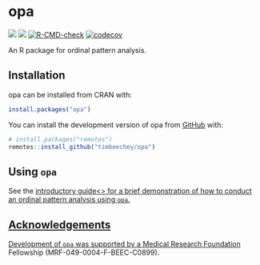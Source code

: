 
<!-- README.md is generated from README.Rmd. Please edit that file -->

# opa <a href="https://timbeechey.github.io/opa/"></a>

<!-- badges: start -->

![](https://www.r-pkg.org/badges/version-ago/opa?color=orange)
![](https://cranlogs.r-pkg.org/badges/grand-total/opa)
[![R-CMD-check](https://github.com/timbeechey/opa/actions/workflows/R-CMD-check.yaml/badge.svg)](https://github.com/timbeechey/opa/actions/workflows/R-CMD-check.yaml)
[![codecov](https://codecov.io/gh/timbeechey/opa/graph/badge.svg?token=Q3ZI7BBMIK)](https://codecov.io/gh/timbeechey/opa)
<!-- badges: end -->

An R package for ordinal pattern analysis.

## Installation

opa can be installed from CRAN with:

``` r
install.packages("opa")
```

You can install the development version of opa from
[GitHub](https://github.com/) with:

``` r
# install.packages("remotes")
remotes::install_github("timbeechey/opa")
```

## Using `opa`

See the
<a href="https://timbeechey.github.io/opa/articles/opa.html">introductory
guide\<\> for a brief demonstration of how to conduct an ordinal pattern
analysis using `opa`.

## Acknowledgements

Development of `opa` was supported by a [Medical Research
Foundation](https://www.medicalresearchfoundation.org.uk/) Fellowship
(MRF-049-0004-F-BEEC-C0899).
